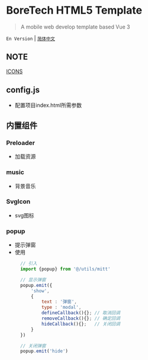 # BoreTech HTML5 Template

> A mobile web develop template based Vue 3

`En Version` | [`简体中文`](./docs/README_ZH_CN.md)

## NOTE

[ICONS](https://www.flaticon.com/uicons)

## config.js

- 配置项目index.html所需参数

## 内置组件

### Preloader
- 加载资源

### music
- 背景音乐

### SvgIcon
- svg图标

### popup
- 提示弹窗  
- 使用
  ```javascript
    // 引入
    import {popup} from '@/utils/mitt'

    // 显示弹窗
    popup.emit({
        'show', 
        {
            text : '弹窗',
            type : 'modal',
            defineCallback(){}; // 取消回调
            removeCallback(){}; // 确定回调
            hideCallback(){};   // 关闭回调
        }
    })

    // 关闭弹窗
    popup.emit('hide')
    
  ```
  



